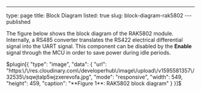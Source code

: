 ---
type: page
title: Block Diagram
listed: true
slug: block-diagram-rak5802
---published

The figure below shows the block diagram of the RAK5802 module. Internally, a RS485 converter translates the RS422 electrical differential signal into the UART signal. This component can be disabled by the **Enable** signal through the MCU in order to save power during idle periods. 

$plugin[{
    "type": "image",
    "data": {
        "url": "https:\/\/res.cloudinary.com\/developerhub\/image\/upload\/v1595581357\/32535\/sqwjtalp5wjzxerevofa.jpg",
        "mode": "responsive",
        "width": 549,
        "height": 459,
        "caption": "**Figure 1**: RAK5802 block diagram"
    }
}]$

